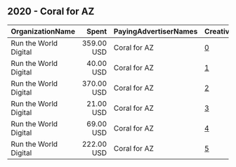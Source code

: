 ## 2020 - Coral for AZ 
|OrganizationName|Spent|PayingAdvertiserNames|CreativeUrls|Impressions|Genders|AgeBrackets|CountryCodes|BillingAddresses|CandidateBallotInformation|
|:---|---:|:---|:---|---:|:---|:---|:---|:---|:---|
|Run the World Digital|359.00 USD|Coral for AZ|[0](https://www.snap.com/political-ads/asset/6892894d343eac3433a8a386a8388079102db4537918f3c8935fdb8369c012af?mediaType=mp4)|17,147||18+|united states|"1324 Spaight St,Madison,53703,US"|Coral Evans|
|Run the World Digital|40.00 USD|Coral for AZ|[1](https://www.snap.com/political-ads/asset/a5d7a42ab4300ee0516888720843bb28c027be0149387573b04ec1185ffa27a9?mediaType=mp4)|5,155||18+|united states|"1324 Spaight St,Madison,53703,US"|Coral Evans|
|Run the World Digital|370.00 USD|Coral for AZ|[2](https://www.snap.com/political-ads/asset/68fc62871819f132b1c2fd544362d79ce1bf24199c72cfaf599791cdf73c3da0?mediaType=mp4)|66,526||18+|united states|"1324 Spaight St,Madison,53703,US"|Coral Evans|
|Run the World Digital|21.00 USD|Coral for AZ|[3](https://www.snap.com/political-ads/asset/c8f7e4183be29c10b9a15fde28b2acb1a28a3bdacc45079f0931a57b33e98580?mediaType=mp4)|1,887||18+|united states|"1324 Spaight St,Madison,53703,US"|Coral Evans|
|Run the World Digital|69.00 USD|Coral for AZ|[4](https://www.snap.com/political-ads/asset/9382018490638a24cdd2fc3c3caaca2f317b2e3b3249a744cf6828b8af447e32?mediaType=mp4)|2,985||18+|united states|"1324 Spaight St,Madison,53703,US"|Coral Evans|
|Run the World Digital|222.00 USD|Coral for AZ|[5](https://www.snap.com/political-ads/asset/c7c2fe29bbe88f6b6e23724f87561024d2545163af2be6635f1ae0ad32ef14ee?mediaType=mp4)|11,086||18+|united states|"1324 Spaight St,Madison,53703,US"|Coral Evans|
